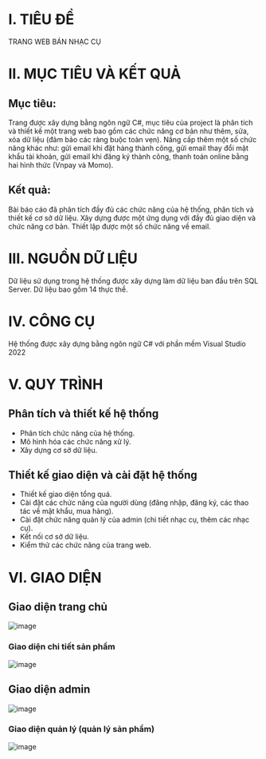 # I. TIÊU ĐỀ
TRANG WEB BÁN NHẠC CỤ

# II. MỤC TIÊU VÀ KẾT QUẢ
## Mục tiêu:
Trang được xây dựng bằng ngôn ngữ C#, mục tiêu của project là phân tích và thiết kế một trang web bao gồm các chức năng cơ bản như thêm, sửa, xóa dữ liệu (đảm bảo các ràng buộc toàn vẹn).
Nâng cấp thêm một số chức năng khác như: gửi email khi đặt hàng thành công, gửi email thay đổi mật khẩu tài khoản, gửi email khi đăng ký thành công, thanh toán online bằng hai hình thức (Vnpay và Momo).
## Kết quả:
Bài báo cáo đã phân tích đầy đủ các chức năng của hệ thống, phân tích và thiết kế cơ sở dữ liệu.
Xây dựng được một ứng dụng với đầy đủ giao diện và chức năng cơ bản.
Thiết lập được một số chức năng về email.

# III. NGUỒN DỮ LIỆU
Dữ liệu sử dụng trong hệ thống được xây dựng làm dữ liệu ban đầu trên SQL Server.
Dữ liệu bao gồm 14 thực thể.

# IV. CÔNG CỤ
Hệ thống được xây dựng bằng ngôn ngữ C# với phần mềm Visual Studio 2022

# V. QUY TRÌNH
## Phân tích và thiết kế hệ thống
- Phân tích chức năng của hệ thống.
- Mô hình hóa các chức năng xử lý.
- Xây dựng cơ sở dữ liệu.

## Thiết kế giao diện và cài đặt hệ thống
- Thiết kế giao diện tổng quá.
- Cài đặt các chức năng của người dùng (đăng nhập, đăng ký, các thao tác về mật khẩu, mua hàng).
- Cài đặt chức năng quản lý của admin (chi tiết nhạc cụ, thêm các nhạc cụ).
- Kết nối cơ sở dữ liệu.
- Kiểm thử các chức năng của trang web.

# VI. GIAO DIỆN
## Giao diện trang chủ
![image](https://github.com/user-attachments/assets/ac9125ef-e872-4744-bf5d-cc36c1d1b7e4)
### Giao diện chi tiết sản phẩm
![image](https://github.com/user-attachments/assets/b0574665-9434-47c0-a988-3ccd20d2fcea)
## Giao diện admin
![image](https://github.com/user-attachments/assets/ab77bba3-d65a-4c1d-bc77-3c6afba00ab0)
### Giao diện quản lý (quản lý sản phẩm)
![image](https://github.com/user-attachments/assets/ea54c118-6ae1-40c4-87da-d18e2a138234)


